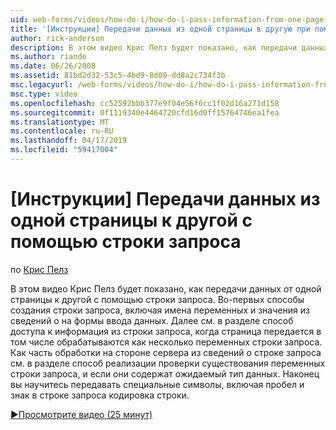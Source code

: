 ```yaml
---
uid: web-forms/videos/how-do-i/how-do-i-pass-information-from-one-page-to-another-using-a-query-string
title: '[Инструкции] Передачи данных из одной страницы в другую при помощи строки запроса | Документация Майкрософт'
author: rick-anderson
description: В этом видео Крис Пелз будет показано, как передачи данных от одной страницы к другой с помощью строки запроса. Во-первых Узнайте о способах создания строки запроса в...
ms.author: riande
ms.date: 06/26/2008
ms.assetid: 81bd2d32-53c5-4bd9-8d09-dd8a2c734f3b
msc.legacyurl: /web-forms/videos/how-do-i/how-do-i-pass-information-from-one-page-to-another-using-a-query-string
msc.type: video
ms.openlocfilehash: cc52592bbb377e9f04e56f6cc1f02d16a271d158
ms.sourcegitcommit: 0f1119340e4464720cfd16d0ff15764746ea1fea
ms.translationtype: MT
ms.contentlocale: ru-RU
ms.lasthandoff: 04/17/2019
ms.locfileid: "59417004"
---
```

# <a name="how-do-i-pass-information-from-one-page-to-another-using-a-query-string"></a>[Инструкции] Передачи данных из одной страницы к другой с помощью строки запроса

по [Крис Пелз](https://twitter.com/chrispels)

В этом видео Крис Пелз будет показано, как передачи данных от одной страницы к другой с помощью строки запроса. Во-первых способы создания строки запроса, включая имена переменных и значения из сведений о на формы ввода данных. Далее см. в разделе способ доступа к информация из строки запроса, когда страница передается в том числе обрабатываются как несколько переменных строки запроса. Как часть обработки на стороне сервера из сведений о строке запроса см. в разделе способ реализации проверки существования переменных строки запроса, и если они содержат ожидаемый тип данных. Наконец вы научитесь передавать специальные символы, включая пробел и знак в строке запроса кодировка строки.

[&#9654;Просмотрите видео (25 минут)](https://channel9.msdn.com/Blogs/ASP-NET-Site-Videos/how-do-i-pass-information-from-one-page-to-another-using-a-query-string)
